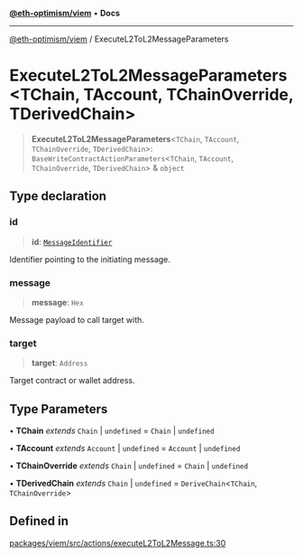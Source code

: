 [**@eth-optimism/viem**](../README.md) • **Docs**

***

[@eth-optimism/viem](../README.md) / ExecuteL2ToL2MessageParameters

# ExecuteL2ToL2MessageParameters\<TChain, TAccount, TChainOverride, TDerivedChain\>

> **ExecuteL2ToL2MessageParameters**\<`TChain`, `TAccount`, `TChainOverride`, `TDerivedChain`\>: `BaseWriteContractActionParameters`\<`TChain`, `TAccount`, `TChainOverride`, `TDerivedChain`\> & `object`

## Type declaration

### id

> **id**: [`MessageIdentifier`](MessageIdentifier.md)

Identifier pointing to the initiating message.

### message

> **message**: `Hex`

Message payload to call target with.

### target

> **target**: `Address`

Target contract or wallet address.

## Type Parameters

• **TChain** *extends* `Chain` \| `undefined` = `Chain` \| `undefined`

• **TAccount** *extends* `Account` \| `undefined` = `Account` \| `undefined`

• **TChainOverride** *extends* `Chain` \| `undefined` = `Chain` \| `undefined`

• **TDerivedChain** *extends* `Chain` \| `undefined` = `DeriveChain`\<`TChain`, `TChainOverride`\>

## Defined in

[packages/viem/src/actions/executeL2ToL2Message.ts:30](https://github.com/ethereum-optimism/ecosystem/blob/c363acafc2b5c0db021f95b4e5fefe43bbcaf322/packages/viem/src/actions/executeL2ToL2Message.ts#L30)
